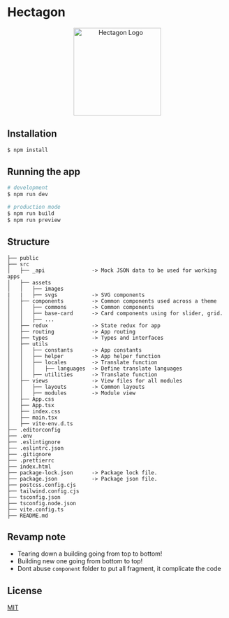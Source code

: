 # Hectagon

<p align="center">
  <a href="https://hectagon.finance/" target="blank"><img src="
https://539947357-files.gitbook.io/~/files/v0/b/gitbook-x-prod.appspot.com/o/spaces%2FQC6YR2YUPWf8CjZ47TNI%2Ficon%2FCZQku5cw38q8J5SOdXa5%2FHECTAGON%20512x512.png?alt=media&token=2a5b6996-1915-43d9-baa5-7d2c24b2c207" width="200" alt="Hectagon Logo" /></a>
</p>

## Installation

```bash
$ npm install
```

## Running the app

```bash
# development
$ npm run dev

# production mode
$ npm run build
$ npm run preview
```

## Structure

```
├── public
├── src
│   ├── _api               -> Mock JSON data to be used for working apps
│   ├── assets
│   │   ├── images
|   |   ├── svgs           -> SVG components
│   ├── components         -> Common components used across a theme
│   │   ├── commons        -> Common components
│   │   ├── base-card      -> Card components using for slider, grid.
│   │   ├── ...
│   ├── redux              -> State redux for app
│   ├── routing            -> App routing
│   ├── types              -> Types and interfaces
│   ├── utils
│   │   ├── constants      -> App constants
│   │   ├── helper         -> App helper function
│   │   ├── locales        -> Translate function
│   │   │   ├── languages  -> Define translate languages
│   │   ├── utilities      -> Translate function
│   ├── views              -> View files for all modules
│   │   ├── layouts        -> Common layouts
│   │   ├── modules        -> Module view
│   ├── App.css
│   ├── App.tsx
│   ├── index.css
│   ├── main.tsx
│   ├── vite-env.d.ts
├── .editorconfig
├── .env
├── .eslintignore
├── .eslintrc.json
├── .gitignore
├── .prettierrc
├── index.html
├── package-lock.json      -> Package lock file.
├── package.json           -> Package json file.
├── postcss.config.cjs
├── tailwind.config.cjs
├── tsconfig.json
├── tsconfig.node.json
├── vite.config.ts
├── README.md
```

## Revamp note

- Tearing down a building going from top to bottom!
- Building new one going from bottom to top!
- Dont abuse `component` folder to put all fragment, it complicate the code

## License

[MIT](https://choosealicense.com/licenses/mit/)
